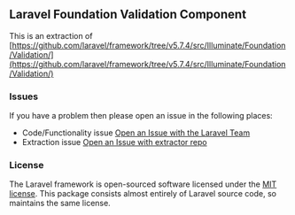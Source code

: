 ## Laravel Foundation Validation Component

This is an extraction of [https://github.com/laravel/framework/tree/v5.7.4/src/Illuminate/Foundation/Validation/](https://github.com/laravel/framework/tree/v5.7.4/src/Illuminate/Foundation/Validation/)


### Issues

If you have a problem then please open an issue in the following places:

* Code/Functionality issue [Open an Issue with the Laravel Team](https://github.com/laravel/framework/issues/new/choose)
* Extraction issue [Open an Issue with extractor repo](https://github.com/laravel-foundation/readme/issues/new)


### License

The Laravel framework is open-sourced software licensed under the [MIT license](http://opensource.org/licenses/MIT). This package consists almost entirely of Laravel source code, so maintains the same license.
